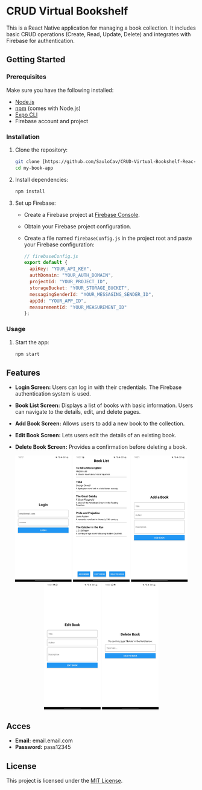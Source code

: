 # CRUD Virtual Bookshelf

This is a React Native application for managing a book collection. It includes basic CRUD operations (Create, Read, Update, Delete) and integrates with Firebase for authentication.

## Getting Started

### Prerequisites

Make sure you have the following installed:

- [Node.js](https://nodejs.org/)
- [npm](https://www.npmjs.com/) (comes with Node.js)
- [Expo CLI](https://docs.expo.dev/get-started/installation/)
- Firebase account and project

### Installation

1. Clone the repository:

   ```bash
   git clone [https://github.com/SauloCav/CRUD-Virtual-Bookshelf-Reac-Native/tree/main
   cd my-book-app
   ```

2. Install dependencies:

   ```bash
   npm install
   ```

3. Set up Firebase:

   - Create a Firebase project at [Firebase Console](https://console.firebase.google.com/).
   - Obtain your Firebase project configuration.
   - Create a file named `firebaseConfig.js` in the project root and paste your Firebase configuration:

     ```javascript
     // firebaseConfig.js
     export default {
       apiKey: "YOUR_API_KEY",
       authDomain: "YOUR_AUTH_DOMAIN",
       projectId: "YOUR_PROJECT_ID",
       storageBucket: "YOUR_STORAGE_BUCKET",
       messagingSenderId: "YOUR_MESSAGING_SENDER_ID",
       appId: "YOUR_APP_ID",
       measurementId: "YOUR_MEASUREMENT_ID"
     };
     ```

### Usage

1. Start the app:

   ```bash
   npm start
   ```

## Features

- **Login Screen:** Users can log in with their credentials. The Firebase authentication system is used.

- **Book List Screen:** Displays a list of books with basic information. Users can navigate to the details, edit, and delete pages.

- **Add Book Screen:** Allows users to add a new book to the collection.

- **Edit Book Screen:** Lets users edit the details of an existing book.

- **Delete Book Screen:** Provides a confirmation before deleting a book.

<p align="center">
  <img src="img/01.jpg" width="150" />
  <img src="img/02.jpg" width="150" /> 
  <img src="img/03.jpg" width="150" />
  <img src="img/04.jpg" width="150" /> 
  <img src="img/05.jpg" width="150" />
</p>

## Acces

- **Email:** email.email.com
- **Password:** pass12345


## License

This project is licensed under the [MIT License](LICENSE).
